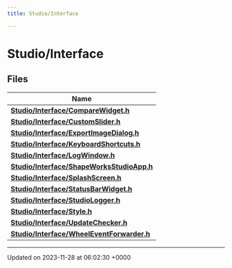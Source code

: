 ```yaml
---
title: Studio/Interface

---
```


# Studio/Interface



## Files

| Name           |
| -------------- |
| **[Studio/Interface/CompareWidget.h](../Files/CompareWidget_8h.md#file-comparewidget.h)**  |
| **[Studio/Interface/CustomSlider.h](../Files/CustomSlider_8h.md#file-customslider.h)**  |
| **[Studio/Interface/ExportImageDialog.h](../Files/ExportImageDialog_8h.md#file-exportimagedialog.h)**  |
| **[Studio/Interface/KeyboardShortcuts.h](../Files/KeyboardShortcuts_8h.md#file-keyboardshortcuts.h)**  |
| **[Studio/Interface/LogWindow.h](../Files/LogWindow_8h.md#file-logwindow.h)**  |
| **[Studio/Interface/ShapeWorksStudioApp.h](../Files/ShapeWorksStudioApp_8h.md#file-shapeworksstudioapp.h)**  |
| **[Studio/Interface/SplashScreen.h](../Files/SplashScreen_8h.md#file-splashscreen.h)**  |
| **[Studio/Interface/StatusBarWidget.h](../Files/StatusBarWidget_8h.md#file-statusbarwidget.h)**  |
| **[Studio/Interface/StudioLogger.h](../Files/StudioLogger_8h.md#file-studiologger.h)**  |
| **[Studio/Interface/Style.h](../Files/Style_8h.md#file-style.h)**  |
| **[Studio/Interface/UpdateChecker.h](../Files/UpdateChecker_8h.md#file-updatechecker.h)**  |
| **[Studio/Interface/WheelEventForwarder.h](../Files/WheelEventForwarder_8h.md#file-wheeleventforwarder.h)**  |






-------------------------------

Updated on 2023-11-28 at 06:02:30 +0000
